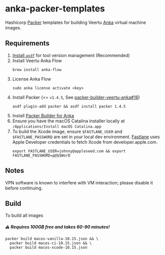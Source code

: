 # anka-packer-templates

Hashicorp [Packer](https://www.packer.io/) templates for building Veertu [Anka](https://veertu.com/technology/) virtual machine images.

## Requirements
1. [Install `asdf`](https://github.com/asdf-vm/asdf) for tool version management (Recommended)
2. Install Veertu Anka Flow
   ```
   brew install anka-flow
   ```
3. License Anka Flow
   ```
   sudo anka license activate <key>
   ```
4. Install Packer (<= `v1.4.5`, See [packer-builder-veertu-anka#16](https://github.com/veertuinc/packer-builder-veertu-anka/issues/16)) 
   ```
   asdf plugin-add packer && asdf install packer 1.4.5
   ```
5. Install [Packer Builder for Anka](https://github.com/veertuinc/packer-builder-veertu-anka)
6. Ensure you have the macOS Catalina installer locally at `/Applications/Install macOS Catalina.app`
7. To build the Xcode image, ensure `$FASTLANE_USER` and `$FASTLANE_PASSWORD` are set in your local dev environment. [Fastlane](https://github.com/fastlane/fastlane) uses Apple Developer credentials to fetch Xcode from developer.apple.com.
   ```
   export FASTLANE_USER=johnny@appleseed.com && export FASTLANE_PASSWORD=p@$$WorD
   ```

## Notes

VPN software is known to interfere with VM interaction; please disable it before continuing.

## Build

To build all images

##### :warning: Requires 100GB free and takes 60-90 minutes!
```
packer build macos-vanilla-10.15.json && \
  packer build macos-ci-10.15.json && \
  packer build macos-xcode-10.15.json
```
